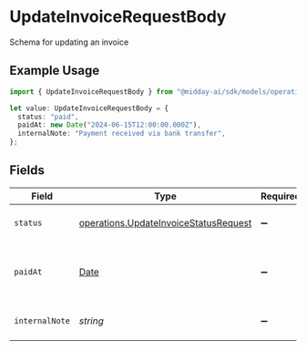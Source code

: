 # UpdateInvoiceRequestBody

Schema for updating an invoice

## Example Usage

```typescript
import { UpdateInvoiceRequestBody } from "@midday-ai/sdk/models/operations";

let value: UpdateInvoiceRequestBody = {
  status: "paid",
  paidAt: new Date("2024-06-15T12:00:00.000Z"),
  internalNote: "Payment received via bank transfer",
};
```

## Fields

| Field                                                                                          | Type                                                                                           | Required                                                                                       | Description                                                                                    | Example                                                                                        |
| ---------------------------------------------------------------------------------------------- | ---------------------------------------------------------------------------------------------- | ---------------------------------------------------------------------------------------------- | ---------------------------------------------------------------------------------------------- | ---------------------------------------------------------------------------------------------- |
| `status`                                                                                       | [operations.UpdateInvoiceStatusRequest](../../models/operations/updateinvoicestatusrequest.md) | :heavy_minus_sign:                                                                             | New status for the invoice                                                                     | paid                                                                                           |
| `paidAt`                                                                                       | [Date](https://developer.mozilla.org/en-US/docs/Web/JavaScript/Reference/Global_Objects/Date)  | :heavy_minus_sign:                                                                             | Timestamp when the invoice was paid (ISO 8601)                                                 | 2024-06-15T12:00:00.000Z                                                                       |
| `internalNote`                                                                                 | *string*                                                                                       | :heavy_minus_sign:                                                                             | Internal note for the invoice                                                                  | Payment received via bank transfer                                                             |